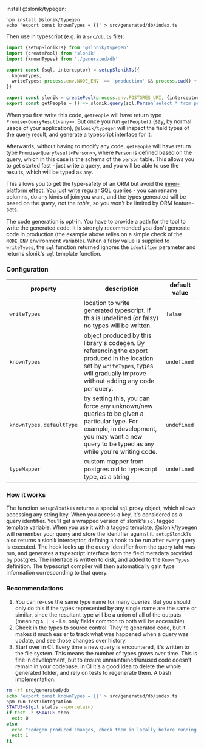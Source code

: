 install @slonik/typegen:

```cli
npm install @slonik/typegen
echo 'export const knownTypes = {}' > src/generated/db/index.ts
```

Then use in typescript (e.g. in a `src/db.ts` file):

```typescript
import {setupSlonikTs} from '@slonik/typegen'
import {createPool} from 'slonik'
import {knownTypes} from './generated/db'

export const {sql, interceptor} = setupSlonikTs({
  knownTypes,
  writeTypes: process.env.NODE_ENV !== 'production' && process.cwd() + '/src/generated/db',
})

export const slonik = createPool(process.env.POSTGRES_URI, {interceptors: [interceptor]})
export const getPeople = () => slonik.query(sql.Person`select * from person limit 2`)
```

When you first write this code, `getPeople` will have return type `Promise<QueryResult<any>>`.
But once you run `getPeople()` (say, by normal usage of your application), `@slonik/typegen` will inspect the field types of the query result, and generate a typescript interface for it.

Afterwards, without having to modify any code, `getPeople` will have return type `Promise<QueryResult<Person>>`, where `Person` is defined based on the query, which in this case is the schema of the `person` table. This allows you to get started fast - just write a query, and you will be able to use the results, which will be typed as `any`.

This allows you to get the type-safety of an ORM but avoid the [inner-platform effect](https://en.wikipedia.org/wiki/Inner-platform_effect). You just write regular SQL queries - you can rename columns, do any kinds of join you want, and the types generated will be based on the _query_, not the _table_, so you won't be limited by ORM feature-sets.

The code generation is opt-in. You have to provide a path for the tool to write the generated code. It is strongly recommended you don't generate code in production (the example above relies on a simple check of the `NODE_ENV` environment variable). When a falsy value is supplied to `writeTypes`, the `sql` function returned ignores the `identifier` parameter and returns slonik's `sql` template function.

### Configuration

| property | description | default value |
|--------|------------|-------------|
| `writeTypes` | location to write generated typescript. if this is undefined (or falsy) no types will be written. | `false` |
| `knownTypes` | object produced by this library's codegen. By referencing the export produced in the location set by `writeTypes`, types will gradually improve without adding any code per query. | `undefined` |
| `knownTypes.defaultType` | by setting this, you can force any unknown/new queries to be given a particular type. For example, in development, you may want a new query to be typed as `any` while you're writing code. | `undefined` |
| `typeMapper`  | custom mapper from postgres oid to typescript type, as a string | `undefined` |

### How it works

The function `setupSlonikTs` returns a special `sql` proxy object, which allows accessing any string key. When you access a key, it's considered as a query identifier. You'll get a wrapped version of slonik's `sql` tagged template variable. When you use it with a tagged template, @slonik/typegen will remember your query and store the identifier against it. `setupSlonikTs` also returns a slonik interceptor, defining a hook to be run after every query is executed. The hook looks up the query identifier from the query taht was run, and generates a typescript interface from the field metadata provided by postgres. The interface is written to disk, and added to the `KnownTypes` definition. The typescript compiler will then automatically gain type information corresponding to that query.

### Recommendations

1. You can re-use the same type name for many queries. But you should only do this if the types represented by any single name are the same or similar, since the resultant type will be a union of all of the outputs (meaning `A | B` - i.e. only fields common to both will be accessible).
1. Check in the types to source control. They're generated code, but it makes it much easier to track what was happened when a query was update, and see those changes over history.
1. Start over in CI. Every time a new query is encountered, it's written to the file system. This means the number of types grows over time. This is fine in development, but to ensure unmaintained/unused code doesn't remain in your codebase, in CI it's a good idea to delete the whole generated folder, and rely on tests to regenerate them. A bash implementation:

```sh
rm -rf src/generated/db
echo 'export const knownTypes = {}' > src/generated/db/index.ts
npm run test:integration
STATUS=$(git status --porcelain)
if test -z $STATUS then
  exit 0
else
  echo "codegen produced changes, check them in locally before running CI. changes: $STATUS"
  exit 1
fi
```
